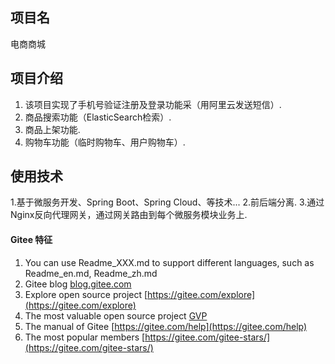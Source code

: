 
## 项目名
电商商城

## 项目介绍

1.  该项目实现了手机号验证注册及登录功能采（用阿里云发送短信）.
2.  商品搜索功能（ElasticSearch检索）.
3.  商品上架功能.
4.  购物车功能（临时购物车、用户购物车）.

## 使用技术
1.基于微服务开发、Spring Boot、Spring Cloud、等技术...
2.前后端分离.
3.通过Nginx反向代理网关，通过网关路由到每个微服务模块业务上.


#### Gitee 特征

1.  You can use Readme\_XXX.md to support different languages, such as Readme\_en.md, Readme\_zh.md
2.  Gitee blog [blog.gitee.com](https://blog.gitee.com)
3.  Explore open source project [https://gitee.com/explore](https://gitee.com/explore)
4.  The most valuable open source project [GVP](https://gitee.com/gvp)
5.  The manual of Gitee [https://gitee.com/help](https://gitee.com/help)
6.  The most popular members  [https://gitee.com/gitee-stars/](https://gitee.com/gitee-stars/)
